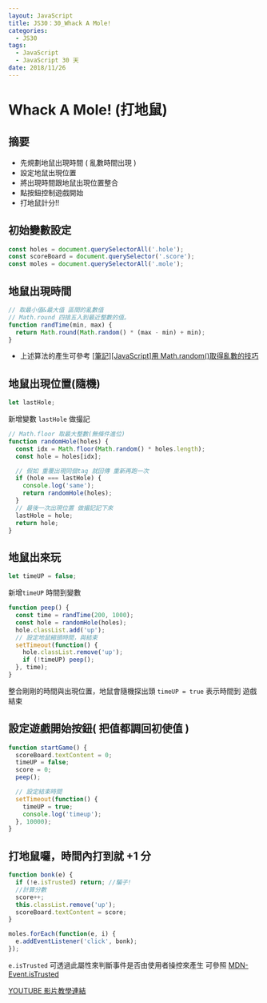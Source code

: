 ```yaml
---
layout: JavaScript
title: JS30：30_Whack A Mole!
categories:
  - JS30
tags:
  - JavaScript
  - JavaScript 30 天
date: 2018/11/26
---
```


# Whack A Mole! (打地鼠)

## 摘要

- 先規劃地鼠出現時間 ( 亂數時間出現 )
- 設定地鼠出現位置
- 將出現時間跟地鼠出現位置整合
- 點按鈕控制遊戲開始
- 打地鼠計分!!

## 初始變數設定

```javascript
const holes = document.querySelectorAll('.hole');
const scoreBoard = document.querySelector('.score');
const moles = document.querySelectorAll('.mole');
```

## 地鼠出現時間

```javascript
// 取最小值&最大值 區間的亂數值
// Math.round 四捨五入到最近整數的值。
function randTime(min, max) {
  return Math.round(Math.random() * (max - min) + min);
}
```

- 上述算法的產生可參考 [[筆記][JavaScript]用 Math.random()取得亂數的技巧](https://ithelp.ithome.com.tw/articles/10197920)

## 地鼠出現位置(隨機)

```javascript
let lastHole;
```

新增變數 `lastHole` 做撮記

```javascript
// Math.floor 取最大整數(無條件進位)
function randomHole(holes) {
  const idx = Math.floor(Math.random() * holes.length);
  const hole = holes[idx];

  // 假如 重覆出現同個tag 就回傳 重新再跑一次
  if (hole === lastHole) {
    console.log('same');
    return randomHole(holes);
  }
  // 最後一次出現位置 做撮記記下來
  lastHole = hole;
  return hole;
}
```

## 地鼠出來玩

```javascript
let timeUP = false;
```

新增`timeUP` 時間到變數

```javascript
function peep() {
  const time = randTime(200, 1000);
  const hole = randomHole(holes);
  hole.classList.add('up');
  // 設定地鼠縮頭時間，與結束
  setTimeout(function() {
    hole.classList.remove('up');
    if (!timeUP) peep();
  }, time);
}
```

整合剛剛的時間與出現位置，地鼠會隨機探出頭
`timeUP = true` 表示時間到 遊戲結束

## 設定遊戲開始按鈕( 把值都調回初使值 )

```javascript
function startGame() {
  scoreBoard.textContent = 0;
  timeUP = false;
  score = 0;
  peep();

  // 設定結束時間
  setTimeout(function() {
    timeUP = true;
    console.log('timeup');
  }, 10000);
}
```

## 打地鼠囉，時間內打到就 +1 分

```javascript
function bonk(e) {
  if (!e.isTrusted) return; //騙子!
  //計算分數
  score++;
  this.classList.remove('up');
  scoreBoard.textContent = score;
}

moles.forEach(function(e, i) {
  e.addEventListener('click', bonk);
});
```

`e.isTrusted` 可透過此屬性來判斷事件是否由使用者操控來產生
可參照 [MDN-Event.isTrusted](https://developer.mozilla.org/zh-TW/docs/Web/API/Event/isTrusted)

[YOUTUBE 影片教學連結](https://www.youtube.com/watch?v=toNFfAaWghU)
